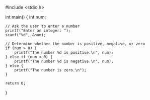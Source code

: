#include <stdio.h>

int main() {
    int num;

    // Ask the user to enter a number
    printf("Enter an integer: ");
    scanf("%d", &num);

    // Determine whether the number is positive, negative, or zero
    if (num > 0) {
        printf("The number %d is positive.\n", num);
    } else if (num < 0) {
        printf("The number %d is negative.\n", num);
    } else {
        printf("The number is zero.\n");
    }

    return 0;
}
